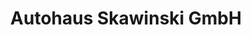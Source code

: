 ---
title: "Autohaus Skawinski GmbH"
url: /hennef-sieg/autohaus-skawinski-gmbh/
shop: Autowerkstatt
---